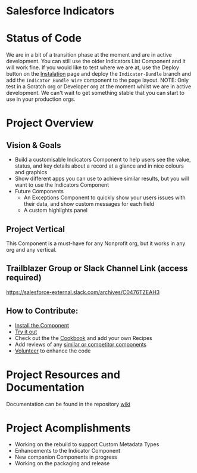 # Salesforce Indicators

# Status of Code
We are in a bit of a transition phase at the moment and are in active development. 
You can still use the older Indicators List Component and it will work fine. 
If you would like to test where we are at, use the Deploy button on the [Instalation](/wiki/Installing-Salesforce-Indicators) page and deploy the `Indicator-Bundle` branch and add the `Indicator Bundle Wire` component to the page layout. 
NOTE: Only test in a Scratch org or Developer org at the moment whilst we are in active development.
We can't wait to get something stable that you can start to use in your production orgs. 

# Project Overview
## Vision & Goals
* Build a customisable Indicators Component to help users see the value, status, and key details about a record at a glance and in nice colours and graphics 
* Show different apps you can use to achieve similar results, but you will want to use the Indicators Component
* Future Components
  * An Exceptions Component to quickly show your users issues with their data, and show custom messages for each field
  * A custom highlights panel

## Project Vertical
This Component is a must-have for any Nonprofit org, but it works in any org and any vertical. 

## Trailblazer Group or Slack Channel Link (access required)
https://salesforce-external.slack.com/archives/C0476TZEAH3

## How to Contribute:
- [Install the Component](/wiki/Installing-Salesforce-Indicators)
- [Try it out](/wiki/Indicator-Bundle)
- Check out the the [Cookbook](/wiki/Cookbook) and add your own Recipes
- Add reviews of any [similar or competitor components](/wiki/Other-Components)
- [Volunteer](/wiki/How-to-Volunteer) to enhance the code

# Project Resources and Documentation
Documentation can be found in the repository [wiki](/wiki)

# Project Acomplishments
* Working on the rebuild to support Custom Metadata Types
* Enhancements to the Indicator Component
* New companion Components in progress
* Working on the packaging and release


